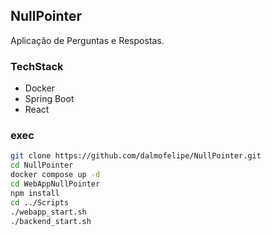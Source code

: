## NullPointer

Aplicação de Perguntas e Respostas.

### TechStack

- Docker
- Spring Boot
- React

### exec

```sh
git clone https://github.com/dalmofelipe/NullPointer.git
cd NullPointer
docker compose up -d
cd WebAppNullPointer
npm install
cd ../Scripts
./webapp_start.sh
./backend_start.sh
```
